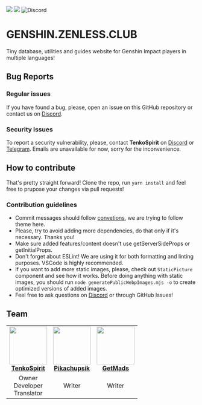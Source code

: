 ![](https://img.shields.io/github/license/TenkoSpirit/genshin.zenless.club)
![](https://img.shields.io/github/commit-activity/m/TenkoSpirit/genshin.zenless.club)
![Discord](https://img.shields.io/discord/973472155595571220)

# GENSHIN.ZENLESS.CLUB

Tiny database, utilities and guides website for Genshin Impact players in multiple languages!

## Bug Reports

### Regular issues

If you have found a bug, please, open an issue on this GitHub repository or contact us on [Discord](https://discord.gg/TgyFNhthCK).

### Security issues

To report a security vulnerability, please, contact **TenkoSpirit** on [Discord](https://discord.gg/TgyFNhthCK) or [Telegram](https://t.me/TenkoSpirit). Emails are unavailable for now, sorry for the inconvenience.

## How to contribute

That's pretty straight forward! Clone the repo, run `yarn install` and feel free to prupose your changes via pull requests! 

### Contribution guidelines
 
 - Commit messages should follow [convetions](https://www.conventionalcommits.org/), we are trying to follow theme here.
 - Please, try to avoid adding more dependencies, do that only if it's necessary. Thanks you!
 - Make sure added features/content doesn't use getServerSideProps or getInitialProps.
 - Don't forget about ESLint! We are using it for both formatting and linting purposes. VSCode is highly recommended.
 - If you want to add more static images, please, check out `StaticPicture` component and see how it works. Before doing anything with static images, you should run `node generatePublicWebpImages.mjs -o` to create optimized versions of added images. 
 - Feel free to ask questions on [Discord](https://discord.gg/TgyFNhthCK) or through GitHub Issues!

## Team

<table>
    <tr>
    <td align="center">
        <a href="https://github.com/TenkoSpirit">
            <img src="https://github.com/TenkoSpirit.png" width="100px;" alt=""/>
            <br />
            <b>TenkoSpirit</b>
        </a>
    </td>
    <td align="center">
        <a href="https://github.com/Pikachupsik">
            <img src="https://github.com/Pikachupsik.png" width="100px;" alt=""/>
            <br />
            <b>Pikachupsik</b>
        </a>
    </td>
    <td align="center">
        <a href="https://github.com/GetMads">
            <img src="https://github.com/GetMads.png" width="100px;" alt=""/>
            <br />
            <b>GetMads</b>
        </a>
    </td>
    </tr>
    <tr>
    <td align="center">
        Owner<br/>
        Developer<br/>
        Translator
    </td>
    <td align="center">
        Writer
    </td>
    <td align="center">
        Writer
    </td>
    </tr>
</table>
